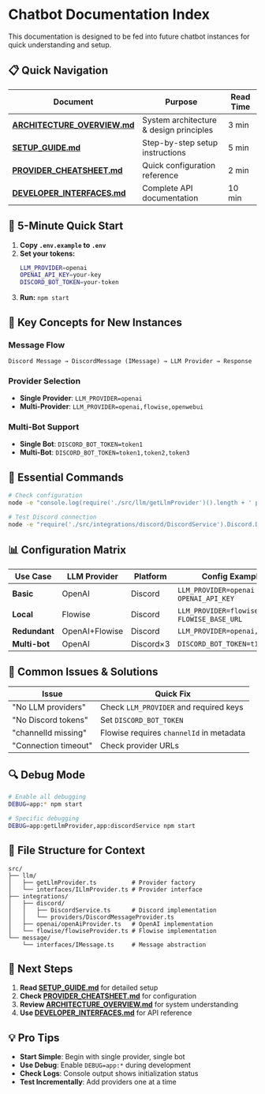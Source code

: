 # Chatbot Documentation Index

This documentation is designed to be fed into future chatbot instances for quick understanding and setup.

## 📋 Quick Navigation

| Document | Purpose | Read Time |
|----------|---------|-----------|
| **[ARCHITECTURE_OVERVIEW.md](ARCHITECTURE_OVERVIEW.md)** | System architecture & design principles | 3 min |
| **[SETUP_GUIDE.md](SETUP_GUIDE.md)** | Step-by-step setup instructions | 5 min |
| **[PROVIDER_CHEATSHEET.md](PROVIDER_CHEATSHEET.md)** | Quick configuration reference | 2 min |
| **[DEVELOPER_INTERFACES.md](DEVELOPER_INTERFACES.md)** | Complete API documentation | 10 min |

## 🚀 5-Minute Quick Start

1. **Copy `.env.example` to `.env`**
2. **Set your tokens:**
   ```bash
   LLM_PROVIDER=openai
   OPENAI_API_KEY=your-key
   DISCORD_BOT_TOKEN=your-token
   ```
3. **Run:** `npm start`

## 🎯 Key Concepts for New Instances

### Message Flow
```
Discord Message → DiscordMessage (IMessage) → LLM Provider → Response
```

### Provider Selection
- **Single Provider**: `LLM_PROVIDER=openai`
- **Multi-Provider**: `LLM_PROVIDER=openai,flowise,openwebui`

### Multi-Bot Support
- **Single Bot**: `DISCORD_BOT_TOKEN=token1`
- **Multi-Bot**: `DISCORD_BOT_TOKEN=token1,token2,token3`

## 🔧 Essential Commands

```bash
# Check configuration
node -e "console.log(require('./src/llm/getLlmProvider')().length + ' providers configured')"

# Test Discord connection
node -e "require('./src/integrations/discord/DiscordService').Discord.DiscordService.getInstance().initialize().then(() => console.log('✅ Connected!'))"
```

## 📊 Configuration Matrix

| Use Case | LLM Provider | Platform | Config Example |
|----------|--------------|----------|----------------|
| **Basic** | OpenAI | Discord | `LLM_PROVIDER=openai` + `OPENAI_API_KEY` |
| **Local** | Flowise | Discord | `LLM_PROVIDER=flowise` + `FLOWISE_BASE_URL` |
| **Redundant** | OpenAI+Flowise | Discord | `LLM_PROVIDER=openai,flowise` |
| **Multi-bot** | OpenAI | Discord×3 | `DISCORD_BOT_TOKEN=t1,t2,t3` |

## 🚨 Common Issues & Solutions

| Issue | Quick Fix |
|-------|-----------|
| "No LLM providers" | Check `LLM_PROVIDER` and required keys |
| "No Discord tokens" | Set `DISCORD_BOT_TOKEN` |
| "channelId missing" | Flowise requires `channelId` in metadata |
| "Connection timeout" | Check provider URLs |

## 🔍 Debug Mode

```bash
# Enable all debugging
DEBUG=app:* npm start

# Specific debugging
DEBUG=app:getLlmProvider,app:discordService npm start
```

## 📁 File Structure for Context

```
src/
├── llm/
│   ├── getLlmProvider.ts          # Provider factory
│   └── interfaces/ILlmProvider.ts # Provider interface
├── integrations/
│   ├── discord/
│   │   ├── DiscordService.ts      # Discord implementation
│   │   └── providers/DiscordMessageProvider.ts
│   ├── openai/openAiProvider.ts   # OpenAI implementation
│   └── flowise/flowiseProvider.ts # Flowise implementation
└── message/
    └── interfaces/IMessage.ts     # Message abstraction
```

## 🎯 Next Steps

1. **Read [SETUP_GUIDE.md](SETUP_GUIDE.md)** for detailed setup
2. **Check [PROVIDER_CHEATSHEET.md](PROVIDER_CHEATSHEET.md)** for configuration
3. **Review [ARCHITECTURE_OVERVIEW.md](ARCHITECTURE_OVERVIEW.md)** for system understanding
4. **Use [DEVELOPER_INTERFACES.md](DEVELOPER_INTERFACES.md)** for API reference

## 💡 Pro Tips

- **Start Simple**: Begin with single provider, single bot
- **Use Debug**: Enable `DEBUG=app:*` during development
- **Check Logs**: Console output shows initialization status
- **Test Incrementally**: Add providers one at a time